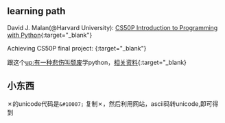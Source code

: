 ## learning path
David J. Malan(@Harvard University): [CS50P Introduction to Programming with Python](https://csdiy.wiki/%E7%BC%96%E7%A8%8B%E5%85%A5%E9%97%A8/Python/CS50P/){:target="_blank"}

Achieving CS50P final project: [](){:target="_blank"}

跟这个[up:有一种悲伤叫颓废](https://space.bilibili.com/387821788?spm_id_from=333.999.0.0)学python，[相关资料](https://github.com/136108Haumea/my-manim/tree/master/book){:target="_blank}



## 小东西

&#10007;的unicode代码是`&#10007;`
复制&#10007;，然后利用网站，ascii码转unicode,即可得到